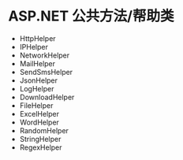 
# ASP.NET 公共方法/帮助类

* HttpHelper 
* IPHelper
* NetworkHelper
* MailHelper
* SendSmsHelper
* JsonHelper
* LogHelper
* DownloadHelper
* FileHelper
* ExcelHelper
* WordHelper
* RandomHelper
* StringHelper
* RegexHelper
